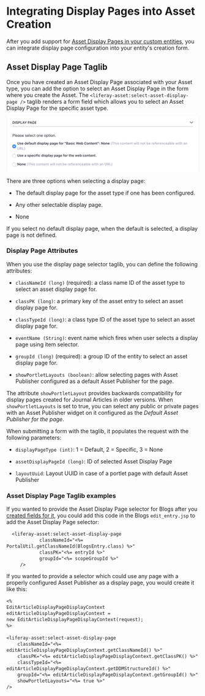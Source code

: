 # Integrating Display Pages into Asset Creation

After you add support for 
[Asset Display Pages in your custom entities](/develop/tutorials/-/knowledge_base/7-1/creating-a-display-contributor), 
you can integrate display page configuration into your entity's creation form.

## Asset Display Page Taglib

Once you have created an Asset Display Page associated with your Asset type, 
you can add the option to select an Asset Display Page in the form where you
create the Asset. The `<liferay-asset:select-asset-display-page />` taglib
renders a form field which allows you to select an Asset Display Page for
the specific asset type.

![Figure 1: You need to add the Display Page selection to your asset's create/edit page to define the Display Page for each instance of that asset.](../../../images/display-pages-select-default-display-page.png)

There are three options when selecting a display page:

* The default display page for the asset type if one has been configured.

* Any other selectable display page.

* None

If you select no default display page, when the default is selected, a display
page is not defined. 

### Display Page Attributes

When you use the display page selector taglib, you can define the following 
attributes:

* `classNameId (long)` (required): a class name ID of the asset type to 
  select an asset display page for.

* `classPK (long)`: a primary key of the asset entry to select an asset 
  display page for.

* `classTypeId (long)`: a class type ID of the asset type to select an 
  asset display page for.

* `eventName (String)`: event name which fires when user selects a display 
    page using item selector.

* `groupId (long)` (required): a group ID of the entity to select an asset 
    display page for.

* `showPortletLayouts (boolean)`: allow selecting pages with Asset 
  Publisher configured as a default Asset Publisher for the page.

The attribute `showPortletLayout` provides backwards compatibility for display 
pages created for Journal Articles in older versions. When `showPortletLayouts`
is set to true, you can select any public or private pages with an Asset
Publisher widget on it configured as the *Default Asset Publisher for the
page*.

When submitting a form with the taglib, it populates the request with the 
following parameters:

* `displayPageType (int)`: 1 = Default, 2 = Specific, 3 = None

* `assetDisplayPageId (long)`: ID of selected Asset Display Page

* `layoutUuid`: Layout UUID in case of a portlet page with default Asset 
  Publisher

### Asset Display Page Taglib examples

If you wanted to provide the Asset Display Page selector for Blogs after you 
[created fields for it](/develop/tutorials/-/knowledge_base/7-1/creating-a-display-contributor),
you could add this code in the Blogs `edit_entry.jsp` to add the Asset Display
Page selector:

      <liferay-asset:select-asset-display-page
            	classNameId="<%= PortalUtil.getClassNameId(BlogsEntry.class) %>"
            	classPK="<%= entryId %>"
            	groupId="<%= scopeGroupId %>"
         />

If you wanted to provide a selector which could use any page with a properly 
configured Asset Publisher as a display page, you would create it like this:

    <%
    EditArticleDisplayPageDisplayContext editArticleDisplayPageDisplayContext = 
    new EditArticleDisplayPageDisplayContext(request);
    %>

    <liferay-asset:select-asset-display-page
      	classNameId="<%= editArticleDisplayPageDisplayContext.getClassNameId() %>"
      	classPK="<%= editArticleDisplayPageDisplayContext.getClassPK() %>"
      	classTypeId="<%= editArticleDisplayPageDisplayContext.getDDMStructureId() %>"
      	groupId="<%= editArticleDisplayPageDisplayContext.getGroupId() %>"
      	showPortletLayouts="<%= true %>"
    />
 
<!-- Show what you just did. Make it make sense. As is, I can't even picture what this is doing. -Rich --> 

